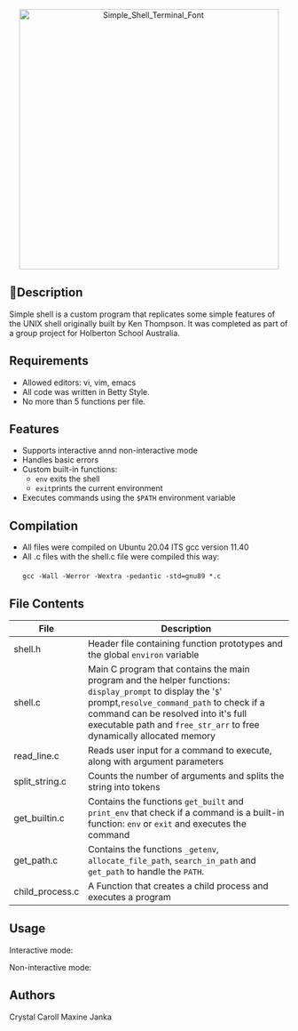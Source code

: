 
<div align="center">
	<img width="468" alt="Simple_Shell_Terminal_Font" src="https://github.com/user-attachments/assets/8a977e86-c273-49d0-a1cb-088f84974cf3" />
</div>

## 📝Description
Simple shell is a custom program that replicates some simple features of the UNIX shell originally built by Ken Thompson. 
It was completed as part of a group project for Holberton School Australia.

## Requirements
- Allowed editors: vi, vim, emacs
- All code was written in Betty Style.
- No more than 5 functions per file.

## Features
- Supports interactive annd non-interactive mode
- Handles basic errors
- Custom built-in functions:
	- `env` exits the shell
	- `exit`prints the current environment
- Executes commands using the `$PATH` environment variable

## Compilation
- All files were compiled on Ubuntu 20.04 ITS gcc version 11.40
- All .c files with the shell.c file were compiled this way:
  <br /><br />
  `gcc -Wall -Werror -Wextra -pedantic -std=gnu89 *.c`

## File Contents
| File | Description |
|------|-------------|
|shell.h| Header file containing function prototypes and the global `environ` variable|
|shell.c| Main C program that contains the main program and the helper functions: `display_prompt` to display the '`$`' prompt,`resolve_command_path` to check if a command can be resolved into it's full executable path and `free_str_arr` to free dynamically allocated memory| 
|read_line.c| Reads user input for a command to execute, along with argument parameters|
|split_string.c| Counts the number of arguments and splits the string into tokens|
|get_builtin.c| Contains the functions `get_built` and `print_env` that check if a command is a built-in function: `env` or `exit` and executes the command|
|get_path.c| Contains the functions `_getenv`, `allocate_file_path`, `search_in_path` and `get_path` to handle the `PATH`.
|child_process.c| A Function that creates a child process and executes a program|

## Usage
Interactive mode:

Non-interactive mode:

## Authors
Crystal Caroll
Maxine Janka

